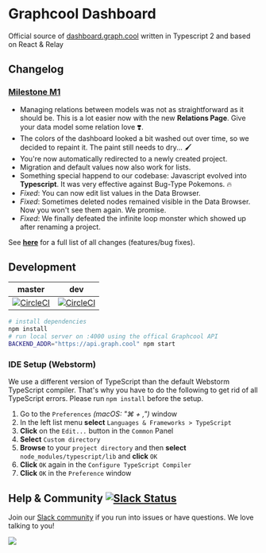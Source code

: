 # Graphcool Dashboard

Official source of [dashboard.graph.cool](https://dashboard.graph.cool/) written in Typescript 2 and based on React & Relay

## Changelog

### [Milestone M1](https://github.com/graphcool/dashboard/milestone/1)

* Managing relations between models was not as straightforward as it should be. This is a lot easier now with the new **Relations Page**. Give your data model some relation love ❣️.
* The colors of the dashboard looked a bit washed out over time, so we decided to repaint it. The paint still needs to dry... 🖌
* You're now automatically redirected to a newly created project.
* Migration and default values now also work for lists.
* Something special happend to our codebase: Javascript evolved into **Typescript**. It was very effective against Bug-Type Pokemons. 🔥
* *Fixed*: You can now edit list values in the Data Browser.
* *Fixed*: Sometimes deleted nodes remained visible in the Data Browser. Now you won't see them again. We promise.
* *Fixed*: We finally defeated the infinite loop monster which showed up after renaming a project.

See **[here](CHANGELOG.md)** for a full list of all changes (features/bug fixes).

## Development


master | dev
--- | ---
[![CircleCI](https://circleci.com/gh/graphcool/dashboard/tree/master.svg?style=svg)](https://circleci.com/gh/graphcool/dashboard/tree/master) | [![CircleCI](https://circleci.com/gh/graphcool/dashboard/tree/dev.svg?style=svg)](https://circleci.com/gh/graphcool/dashboard/tree/dev)

```sh
# install dependencies
npm install
# run local server on :4000 using the offical Graphcool API
BACKEND_ADDR="https://api.graph.cool" npm start
```
### IDE Setup (Webstorm)

We use a different version of TypeScript than the default Webstorm TypeScript compiler. That's why you have to do the following to get rid of all TypeScript errors.
Please run `npm install` before the setup.

1. Go to the `Preferences` _(macOS: "⌘ + ,")_ window
2. In the left list menu **select** `Languages & Frameworks > TypeScript`
3. **Click** on the `Edit...` button in the `Common` Panel
4. **Select** `Custom directory`
5. **Browse** to your `project directory` and then **select** `node_modules/typescript/lib` and **click** `OK`
6. **Click** `OK` again in the `Configure TypeScript Compiler`
7. **Click** `OK` in the `Preference` window



## Help & Community [![Slack Status](https://slack.graph.cool/badge.svg)](https://slack.graph.cool)

Join our [Slack community](http://slack.graph.cool/) if you run into issues or have questions. We love talking to you!

![](http://i.imgur.com/5RHR6Ku.png)
